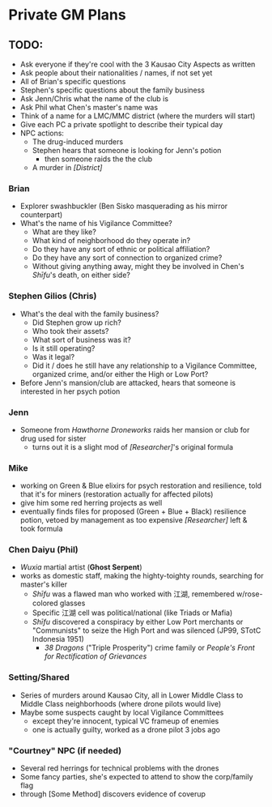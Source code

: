 # Private GM Plans

## TODO:
  - Ask everyone if they're cool with the 3 Kausao City Aspects as written
  - Ask people about their nationalities / names, if not set yet
  - All of Brian's specific questions
  - Stephen's specific questions about the family business
  - Ask Jenn/Chris what the name of the club is
  - Ask Phil what Chen's master's name was
  - Think of a name for a LMC/MMC district (where the murders will start)
  - Give each PC a private spotlight to describe their typical day
  - NPC actions:
    - The drug-induced murders
    - Stephen hears that someone is looking for Jenn's potion
      - then someone raids the the club
    - A murder in _[District]_

### Brian
  - Explorer swashbuckler (Ben Sisko masquerading as his mirror counterpart)
  - What's the name of his Vigilance Committee?
    - What are they like?
    - What kind of neighborhood do they operate in?
    - Do they have any sort of ethnic or political affiliation?
    - Do they have any sort of connection to organized crime?
    - Without giving anything away, might they be involved in Chen's _Shīfu_'s death, on either side?

### Stephen Gilios (Chris)
  - What's the deal with the family business?
    - Did Stephen grow up rich?
    - Who took their assets?
    - What sort of business was it?
    - Is it still operating?
    - Was it legal?
    - Did it / does he still have any relationship to a Vigilance Committee, organized crime, and/or either the High or Low Port?
  - Before Jenn's mansion/club are attacked, hears that someone is interested in her psych potion

### Jenn
  - Someone from _Hawthorne Droneworks_ raids her mansion or club for drug used for sister
    - turns out it is a slight mod of _[Researcher]_'s original formula

### Mike
  - working on Green & Blue elixirs for psych restoration and resilience, told that it's for miners (restoration actually for affected pilots)
  - give him some red herring projects as well
  - eventually finds files for proposed (Green + Blue + Black) resilience potion, vetoed by management as too expensive _[Researcher]_ left & took formula

### Chen Daiyu (Phil)
  - _Wuxia_ martial artist (**Ghost Serpent**)
  - works as domestic staff, making the highty-toighty rounds, searching for master's killer
    - _Shīfu_ was a flawed man who worked with 江湖, remembered w/rose-colored glasses
    - Specific 江湖 cell was political/national (like Triads or Mafia)
    - _Shīfu_ discovered a conspiracy by either Low Port merchants or "Communists" to seize the High Port and was silenced (JP99, STotC Indonesia 1951)
      - _38 Dragons_ ("Triple Prosperity") crime family or _People's Front for Rectification of Grievances_

### Setting/Shared
  - Series of murders around Kausao City, all in Lower Middle Class to Middle Class neighborhoods (where drone pilots would live)
  - Maybe some suspects caught by local Vigilance Committees
    - except they're innocent, typical VC frameup of enemies
    - one is actually guilty, worked as a drone pilot 3 jobs ago

### "Courtney" NPC (if needed)
  - Several red herrings for technical problems with the drones
  - Some fancy parties, she's expected to attend to show the corp/family flag
  - through [Some Method] discovers evidence of coverup

